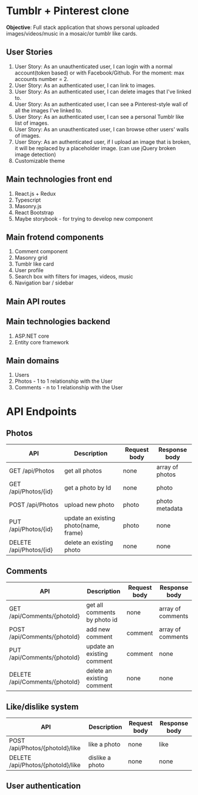 # Tumblr + Pinterest clone

**Objective**: Full stack application that shows personal uploaded images/videos/music in a mosaic/or tumblr like cards.

## User Stories

1. User Story: As an unauthenticated user, I can login with a normal account(token based) or with Facebook/Github. For the moment: max accounts number = 2.
2. User Story: As an authenticated user, I can link to images.
3. User Story: As an authenticated user, I can delete images that I've linked to.
4. User Story: As an authenticated user, I can see a Pinterest-style wall of all the images I've linked to.
5. User Story: As an authenticated user, I can see a personal Tumblr like list of images.
5. User Story: As an unauthenticated user, I can browse other users' walls of images.
6. User Story: As an authenticated user, if I upload an image that is broken, it will be replaced by a placeholder image. (can use jQuery broken image detection)
7. Customizable theme

## Main technologies front end
1. React.js + Redux
2. Typescript
3. Masonry.js
4. React Bootstrap
5. Maybe storybook - for trying to develop new component 

## Main frotend components

1. Comment component
2. Masonry grid
3. Tumblr like card
4. User profile
5. Search box with filters for images, videos, music
6. Navigation bar / sidebar


## Main API routes 



## Main technologies backend
1. ASP.NET core
2. Entity core framework


## Main domains

1. Users
2. Photos - 1 to 1 relationship with the User
3. Comments - n to 1 relationship with the User


# API Endpoints

## Photos

|     API                 | Description                           | Request body | Response body   |
|-------------------------| --------------------------------------| ------------ | ----------------|
| GET /api/Photos         | get all photos                        | none         | array of photos |
| GET /api/Photos/{id}    | get a photo by Id                     | none         | photo           |
| POST /api/Photos        | upload new photo                      | photo        | photo metadata  |
| PUT /api/Photos/{id}    | update an existing photo(name, frame) | photo        | none            |
| DELETE /api/Photos/{id} | delete an existing photo              | none         | none            |

## Comments

|     API                           | Description                           | Request body | Response body     |
|-----------------------------------|---------------------------------------| ------------ | ------------------|
| GET /api/Comments/{photoId}       | get all comments by photo id          | none         | array of comments |
| POST /api/Comments/{photoId}      | add new comment                       | comment      | array of comments |
| PUT /api/Comments/{photoId}       | update an existing comment            | comment      | none              |
| DELETE /api/Comments/{photoId}    | delete an existing comment            | none         | none              |


## Like/dislike system

|     API                                | Description                           | Request body | Response body     |
|----------------------------------------|---------------------------------------| ------------ | ------------------|
| POST /api/Photos/{photoId}/like        | like a photo                          | none         | like              |            
| DELETE /api/Photos/{photoId}/like      | dislike a photo                       | none         | none              |

## User authentication

